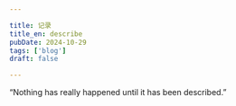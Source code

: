 ```yaml
---

title: 记录
title_en: describe
pubDate: 2024-10-29
tags: ['blog']
draft: false

---
```



“Nothing has really happened until it has been described.”
